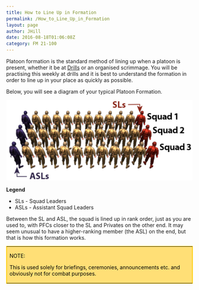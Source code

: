 ```yaml
---
title: How to Line Up in Formation
permalink: /How_to_Line_Up_in_Formation
layout: page
author: JHill
date: 2016-08-18T01:06:08Z
category: FM 21-100
---
```

Platoon formation is the standard method of lining up when a platoon is
present, whether it be at [Drills](Drills "wikilink") or an organised
scrimmage. You will be practising this weekly at drills and it is best
to understand the formation in order to line up in your place as quickly
as possible.

Below, you will see a diagram of your typical Platoon Formation.

![Platoon-formation.png](images/Platoon-formation.png "Platoon-formation.png")

**Legend**

  - SLs - Squad Leaders
  - ASLs - Assistant Squad Leaders

Between the SL and ASL, the squad is lined up in rank order, just as you
are used to, with PFCs closer to the SL and Privates on the other end.
It may seem unusual to have a higher-ranking member (the ASL) on the
end, but that is how this formation works.

<table border="1" style="background-color:#ffdf76;border-collapse:collapse;border:1px solid #FFCC00;color:#000000;width:100%" cellpadding="4" cellspacing="3">

<tr>

<td>

NOTE:

This is used solely for briefings, ceremonies, announcements etc. and
obviously not for combat purposes.

</td>

</tr>

</table>

